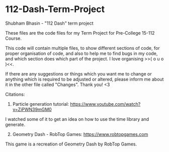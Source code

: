 # 112-Dash-Term-Project
Shubham Bhasin - "112 Dash" term project

These files are the code files for my Term Project for Pre-College 15-112 Course.

This code will contain multiple files, to show different sections of code, for proper organisation of code, and also to help me to find bugs in my code, and which section does which part of the project. I love organising >>(  o  u  o  )<<.

If there are any suggestions or things which you want me to change or anything which is required to be adjusted or altered, please inform me about it in the other file called "Changes". Thank you! <3

Citations:

1. Particle generation tutorial: https://www.youtube.com/watch?v=ZiPWN39mGM0

I watched some of it to get an idea on how to use the time library and generate.

2. Geometry Dash - RobTop Games: https://www.robtopgames.com

This game is a recreation of Geometry Dash by RobTop Games.



